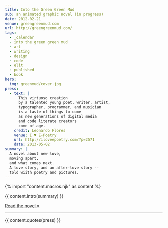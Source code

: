 ```yaml
---
title: Into the Green Green Mud
sub: an animated graphic novel (in progress)
date: 2012-02-21
venue: greengreenmud.com
url: http://greengreenmud.com/
tags:
  - _calendar
  - into the green green mud
  - art
  - writing
  - design
  - code
  - elit
  - published
  - book
hero:
  img: greenmud/cover.jpg
press:
  - text: |
      This virtuoso creation
      by a talented young poet, writer, artist,
      typographer, programmer, and musician
      is a taste of things to come
      as new generations of digital media
      and code literate creators
      come of age.
    credit: Leonardo Flores
    venue: I ♥ E-Poetry
    url: http://iloveepoetry.com/?p=2571
    date: 2013-05-02
summary: |
  A novel about new love,
  moving apart,
  and what comes next.
  A love story, and an after-love story --
  told wiith poetry and pictures.
---
```


{% import "content.macros.njk" as content %}

{{ content.intro(summary) }}

[Read the novel »](http://greengreenmud.com/)

------

{{ content.quotes(press) }}

<!-- @@@ Videos? -->
